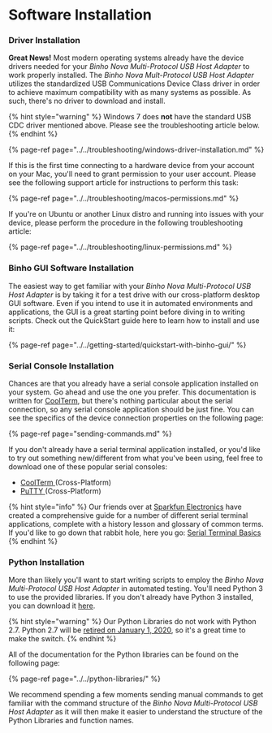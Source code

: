 # Software Installation

### Driver Installation

**Great News!** Most modern operating systems already have the device drivers needed for your _Binho Nova Multi-Protocol USB Host Adapter_ to work properly installed. The _Binho Nova Mult-Protocol USB Host Adapter_ utilizes the standardized USB Communications Device Class driver in order to achieve maximum compatibility with as many systems as possible. As such, there's no driver to download and install.

{% hint style="warning" %}
Windows 7 does **not** have the standard USB CDC driver mentioned above. Please see the troubleshooting article below.
{% endhint %}

{% page-ref page="../../troubleshooting/windows-driver-installation.md" %}

If this is the first time connecting to a hardware device from your account on your Mac, you'll need to grant permission to your user account. Please see the following support article for instructions to perform this task:

{% page-ref page="../../troubleshooting/macos-permissions.md" %}

If you're on Ubuntu or another Linux distro and running into issues with your device, please perform the procedure in the following troubleshooting article:

{% page-ref page="../../troubleshooting/linux-permissions.md" %}

### Binho GUI Software Installation

The easiest way to get familiar with your _Binho Nova Multi-Protocol USB Host Adapter_ is by taking it for a test drive with our cross-platform desktop GUI software. Even if you intend to use it in automated environments and applications, the GUI is a great starting point before diving in to writing scripts. Check out the QuickStart guide here to learn how to install and use it:

{% page-ref page="../../getting-started/quickstart-with-binho-gui/" %}

### Serial Console Installation

Chances are that you already have a serial console application installed on your system. Go ahead and use the one you prefer. This documentation is written for [CoolTerm](https://freeware.the-meiers.org/), but there's nothing particular about the serial connection, so any serial console application should be just fine. You can see the specifics of the device connection properties on the following page:

{% page-ref page="sending-commands.md" %}

If you don't already have a serial terminal application installed, or you'd like to try out something new/different from what you've been using, feel free to download one of these popular serial consoles:

* [CoolTerm ](https://freeware.the-meiers.org/)\(Cross-Platform\)
* [PuTTY ](https://www.chiark.greenend.org.uk/~sgtatham/putty/latest.html)\(Cross-Platform\)

{% hint style="info" %}
Our friends over at [Sparkfun Electronics](https://www.sparkfun.com) have created a comprehensive guide for a number of different serial terminal applications, complete with a history lesson and glossary of common terms. If you'd like to go down that rabbit hole, here you go: [Serial Terminal Basics](https://learn.sparkfun.com/tutorials/terminal-basics/serial-terminal-overview) 
{% endhint %}

### Python Installation

More than likely you'll want to start writing scripts to employ the _Binho Nova Multi-Protocol USB Host Adapter_ in automated testing. You'll need Python 3 to use the provided libraries. If you don't already have Python 3 installed, you can download it [here](https://www.python.org/downloads/).

{% hint style="warning" %}
Our Python Libraries do not work with Python 2.7. Python 2.7 will be [retired on January 1, 2020](https://pythonclock.org/), so it's a great time to make the switch. 
{% endhint %}

All of the documentation for the Python libraries can be found on the following page:

{% page-ref page="../../python-libraries/" %}

We recommend spending a few moments sending manual commands to get familiar with the command structure of the _Binho Nova Multi-Protocol USB Host Adapter_ as it will then make it easier to understand the structure of the Python Libraries and function names.

